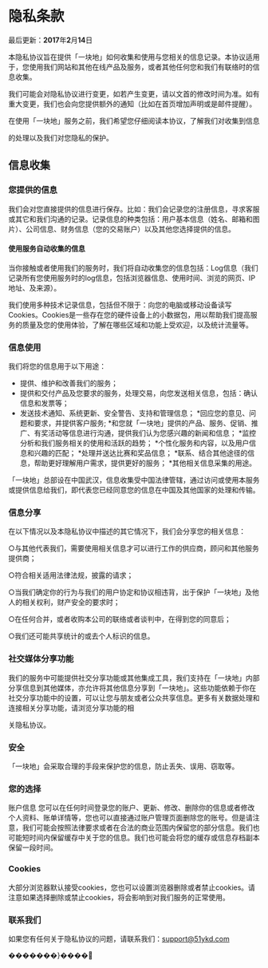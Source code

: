 # 隐私条款

最后更新：**2017**年**2**月**14**日

本隐私协议旨在提供「一块地」如何收集和使用与您相关的信息记录。本协议适用于，您使用我们网站和其他在线产品及服务，或者其他任何您和我们有联络时的信息收集。

我们可能会对隐私协议进行变更，如若产生变更，请以文首的修改时间为准。如有重大变更，我们也会向您提供额外的通知（比如在首页增加声明或是邮件提醒）。

在使用「一块地」服务之前，我们希望您仔细阅读本协议，了解我们对收集到信息

的处理以及我们对您隐私的保护。

## 信息收集

### 您提供的信息

我们会对您直接提供的信息进行保存。比如：我们会记录您的注册信息，寻求客服或其它和我们沟通的记录。记录信息的种类包括：用户基本信息（姓名、邮箱和图片）、公司信息、财务信息（您的交易账户）以及其他您选择提供的信息。

#### 使用服务自动收集的信息

当你接触或者使用我们的服务时，我们将自动收集您的信息包括：Log信息（我们记录所有您使用服务时的log信息，包括浏览器信息、使用时间、浏览的网页、IP地址、及来源）。

我们使用多种技术记录信息，包括但不限于：向您的电脑或移动设备读写Cookies。Cookies是一些存在您的硬件设备上的小数据包，用以帮助我们提高服务的质量及您的使用体验，了解在哪些区域和功能上受欢迎，以及统计流量等。

### 信息使用

我们将您的信息用于以下用途：

* 提供、维护和改善我们的服务；
* 提供和交付产品及您要求的服务，处理交易，向您发送相关信息，包括：确认信息和发票等；
* 发送技术通知、系统更新、安全警告、支持和管理信息；
*回应您的意见、问题和要求，并提供客户服务;
*和您就「一块地」提供的产品、服务、促销、推广、有奖活动等信息进行沟通，提供我们认为您感兴趣的新闻和信息；
*监控分析和我们服务相关的使用和活跃的趋势；
*个性化服务和内容，以及用户信息和兴趣的匹配；
*处理并送达比赛和奖品信息；
*联系、结合其他途径的信息，帮助更好理解用户需求，提供更好的服务；
*其他相关信息采集的用途。

「一块地」总部设在中国武汉，信息收集受中国法律管辖，通过访问或使用本服务或提供信息给我们，即代表您已经同意您的信息在中国及其他国家的处理和传输。

### 信息分享

在以下情况以及本隐私协议中描述的其它情况下，我们会分享您的相关信息：

○与其他代表我们，需要使用相关信息才可以进行工作的供应商，顾问和其他服务提供商；

○符合相关适用法律法规，披露的请求；

○当我们确定你的行为与我们的用户协定和协议相违背，出于保护「一块地」及他人的相关权利，财产安全的要求时；

○在任何合并，或者收购本公司的联络或者谈判中，在得到您的同意后；

○我们还可能共享统计的或去个人标识的信息。

### 社交媒体分享功能

我们的服务中可能提供社交分享功能或其他集成工具，我们支持在「一块地」内部分享信息到其他媒体，亦允许将其他信息分享到「一块地」。这些功能依赖于你在社交分享功能中的设置，可以让您与朋友或者公众共享信息。更多有关数据处理和连接相关分享功能，请浏览分享功能的相

关隐私协议。

### 安全

「一块地」会采取合理的手段来保护您的信息，防止丢失、误用、窃取等。

### 您的选择

账户信息 您可以在任何时间登录您的账户、更新、修改、删除你的信息或者修改个人资料、账单详情等，您也可以直接通过账户管理页面删除您的账号。但是请注意，我们可能会按照法律要求或者在合法的商业范围内保留您的部分信息。我们也可能短时间内保留缓存中关于您的信息。我们也可能会将您的缓存或信息存档副本保留一段时间。

### Cookies

大部分浏览器默认接受cookies，您也可以设置浏览器删除或者禁止cookies。请注意如果选择删除或禁止cookies，将会影响到对我们服务的正常使用。

### 联系我们

如果您有任何关于隐私协议的问题，请联系我们：support@51ykd.com

�������}����

